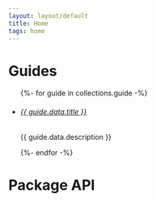 ```yaml
---
layout: layout/default
title: Home
tags: home
---
```


# Guides

<ul class="teaser-links">
  {%- for guide in collections.guide -%}
    <li>
      <h6>
        <a href="{{ guide.url }}">{{ guide.data.title }}</a>
      </h6>
      <p>{{ guide.data.description }}</p>
    </li>
  {%- endfor -%}
</ul>

# Package API


